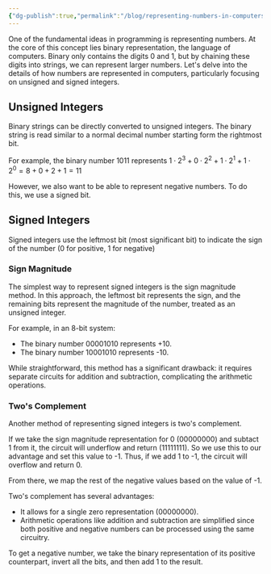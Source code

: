 ```yaml
---
{"dg-publish":true,"permalink":"/blog/representing-numbers-in-computers/","created":"2024-06-17T22:40:55.696-04:00","updated":"2024-06-17T22:41:13.057-04:00"}
---
```



One of the fundamental ideas in programming is representing numbers. At the core of this concept lies binary representation, the language of computers. Binary only contains the digits 0 and 1, but by chaining these digits into strings, we can represent larger numbers. Let's delve into the details of how numbers are represented in computers, particularly focusing on unsigned and signed integers.

## Unsigned Integers
Binary strings can be directly converted to unsigned integers. The binary string is read similar to a normal decimal number starting form the rightmost bit.

For example, the binary number 1011 represents $1 \cdot 2^{3} + 0 \cdot 2^{2} + 1 \cdot 2^{1} + 1 \cdot 2^{0} = 8 + 0 + 2 + 1 = 11$ 

However, we also want to be able to represent negative numbers. To do this, we use a signed bit.

## Signed Integers
Signed integers use the leftmost bit (most significant bit) to indicate the sign of the number (0 for positive, 1 for negative)

### Sign Magnitude
The simplest way to represent signed integers is the sign magnitude method. In this approach, the leftmost bit represents the sign, and the remaining bits represent the magnitude of the number, treated as an unsigned integer.

For example, in an 8-bit system:
- The binary number 00001010 represents +10.
- The binary number 10001010 represents -10.

While straightforward, this method has a significant drawback: it requires separate circuits for addition and subtraction, complicating the arithmetic operations.

### Two's Complement
Another method of representing signed integers is two's complement.

If we take the sign magnitude representation for 0 (00000000) and subtact 1 from it, the circuit will underflow and return (11111111). So we use this to our advantage and set this value to -1. Thus, if we add 1 to -1, the circuit will overflow and return 0.

From there, we map the rest of the negative values based on the value of -1.

Two's complement has several advantages:
- It allows for a single zero representation (00000000).
- Arithmetic operations like addition and subtraction are simplified since both positive and negative numbers can be processed using the same circuitry.


To get a negative number, we take the binary representation of its positive counterpart, invert all the bits, and then add 1 to the result. 
